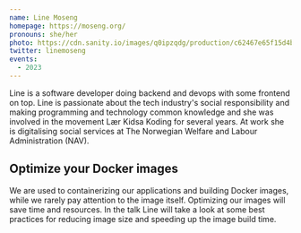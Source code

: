 ```yaml
---
name: Line Moseng
homepage: https://moseng.org/
pronouns: she/her
photo: https://cdn.sanity.io/images/q0ipzqdg/production/c62467e65f15d4bff3268599022ad6c73da4235f-2824x2580.png
twitter: linemoseng
events:
  - 2023
---
```


Line is a software developer doing backend and devops with some frontend on top. Line is passionate about the tech industry's social responsibility and making programming and technology common knowledge and she was involved in the movement Lær Kidsa Koding for several years. At work she is digitalising social services at The Norwegian Welfare and Labour Administration (NAV).

## Optimize your Docker images

We are used to containerizing our applications and building Docker images, while we rarely pay attention to the image itself. Optimizing our images will save time and resources. In the talk Line will take a look at some best practices for reducing image size and speeding up the image build time.
